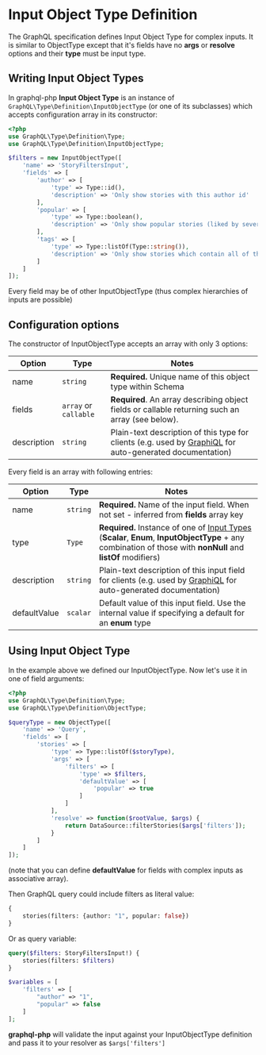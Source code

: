 # Input Object Type Definition
The GraphQL specification defines Input Object Type for complex inputs. It is similar to ObjectType
except that it's fields have no **args** or **resolve** options and their **type** must be input type.

## Writing Input Object Types
In graphql-php **Input Object Type** is an instance of `GraphQL\Type\Definition\InputObjectType` 
(or one of its subclasses) which accepts configuration array in its constructor:

```php
<?php
use GraphQL\Type\Definition\Type;
use GraphQL\Type\Definition\InputObjectType;

$filters = new InputObjectType([
    'name' => 'StoryFiltersInput',
    'fields' => [
        'author' => [
            'type' => Type::id(),
            'description' => 'Only show stories with this author id'
        ],
        'popular' => [
            'type' => Type::boolean(),
            'description' => 'Only show popular stories (liked by several people)'
        ],
        'tags' => [
            'type' => Type::listOf(Type::string()),
            'description' => 'Only show stories which contain all of those tags'
        ]
    ]
]);
```

Every field may be of other InputObjectType (thus complex hierarchies of inputs are possible)

## Configuration options
The constructor of InputObjectType accepts an array with only 3 options:
 
Option       | Type     | Notes
------------ | -------- | -----
name         | `string` | **Required.** Unique name of this object type within Schema
fields       | `array` or `callable` | **Required**. An array describing object fields or callable returning such an array (see below).
description  | `string` | Plain-text description of this type for clients (e.g. used by [GraphiQL](https://github.com/graphql/graphiql) for auto-generated documentation)

Every field is an array with following entries:

Option | Type | Notes
------ | ---- | -----
name | `string` | **Required.** Name of the input field. When not set - inferred from **fields** array key
type | `Type` | **Required.** Instance of one of [Input Types](inputs.md) (**Scalar**, **Enum**, **InputObjectType** + any combination of those with **nonNull** and **listOf** modifiers)
description | `string` | Plain-text description of this input field for clients (e.g. used by [GraphiQL](https://github.com/graphql/graphiql) for auto-generated documentation)
defaultValue | `scalar` | Default value of this input field. Use the internal value if specifying a default for an **enum** type

## Using Input Object Type
In the example above we defined our InputObjectType. Now let's use it in one of field arguments:

```php
<?php
use GraphQL\Type\Definition\Type;
use GraphQL\Type\Definition\ObjectType;

$queryType = new ObjectType([
    'name' => 'Query',
    'fields' => [
        'stories' => [
            'type' => Type::listOf($storyType),
            'args' => [
                'filters' => [
                    'type' => $filters,
                    'defaultValue' => [
                        'popular' => true
                    ]
                ]
            ],
            'resolve' => function($rootValue, $args) {
                return DataSource::filterStories($args['filters']);
            }
        ]
    ]
]);
```
(note that you can define **defaultValue** for fields with complex inputs as associative array).

Then GraphQL query could include filters as literal value:
```graphql
{
    stories(filters: {author: "1", popular: false})
}
```

Or as query variable:
```graphql
query($filters: StoryFiltersInput!) {
    stories(filters: $filters)
}
```
```php
$variables = [
    'filters' => [
        "author" => "1",
        "popular" => false
    ]
];
```

**graphql-php** will validate the input against your InputObjectType definition and pass it to your 
resolver as `$args['filters']`
